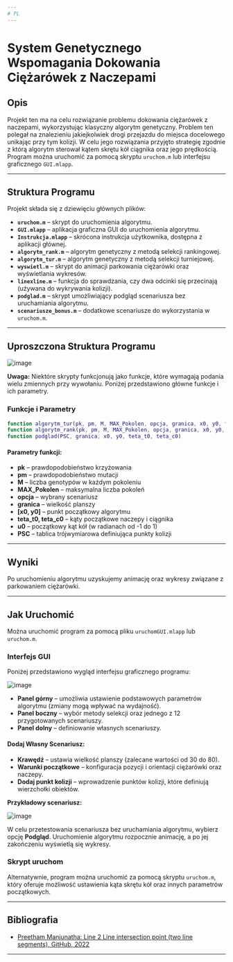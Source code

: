 ```yaml
---
# PL
---
```


# System Genetycznego Wspomagania Dokowania Ciężarówek z Naczepami

<div align="left">    

## Opis
Projekt ten ma na celu rozwiązanie problemu dokowania ciężarówek z naczepami, wykorzystując klasyczny algorytm genetyczny. Problem ten polegał na znalezieniu jakiejkolwiek drogi przejazdu do miejsca docelowego unikając przy tym kolizji. W celu jego rozwiązania przyjęto strategię zgodnie z którą algorytm sterował kątem skrętu kół ciągnika oraz jego prędkością. Program można uruchomić za pomocą skryptu `uruchom.m` lub interfejsu graficznego `GUI.mlapp`. 

---

## Struktura Programu

Projekt składa się z dziewięciu głównych plików:

- **`uruchom.m`** – skrypt do uruchomienia algorytmu.
- **`GUI.mlapp`** – aplikacja graficzna GUI do uruchomienia algorytmu.
- **`Instrukcja.mlapp`** – skrócona instrukcja użytkownika, dostępna z aplikacji głównej.
- **`algorytm_rank.m`** – algorytm genetyczny z metodą selekcji rankingowej.
- **`algorytm_tur.m`** – algorytm genetyczny z metodą selekcji turniejowej.
- **`wyswietl.m`** – skrypt do animacji parkowania ciężarówki oraz wyświetlania wykresów.
- **`linexline.m`** – funkcja do sprawdzania, czy dwa odcinki się przecinają (używana do wykrywania kolizji).
- **`podglad.m`** – skrypt umożliwiający podgląd scenariusza bez uruchamiania algorytmu.
- **`scenariusze_bonus.m`** – dodatkowe scenariusze do wykorzystania w `uruchom.m`.

---

## Uproszczona Struktura Programu
![image](https://github.com/user-attachments/assets/05820a48-5f1f-4e2f-bd02-1056cce963d4)

**Uwaga:** Niektóre skrypty funkcjonują jako funkcje, które wymagają podania wielu zmiennych przy wywołaniu. Poniżej przedstawiono główne funkcje i ich parametry.

### Funkcje i Parametry

```matlab
function algorytm_tur(pk, pm, M, MAX_Pokolen, opcja, granica, x0, y0, teta_t0, teta_c0, u0, PSC)
function algorytm_rank(pk, pm, M, MAX_Pokolen, opcja, granica, x0, y0, teta_t0, teta_c0, u0, PSC)
function podglad(PSC, granica, x0, y0, teta_t0, teta_c0)
```

#### Parametry funkcji:
- **pk** – prawdopodobieństwo krzyżowania
- **pm** – prawdopodobieństwo mutacji
- **M** – liczba genotypów w każdym pokoleniu
- **MAX_Pokolen** – maksymalna liczba pokoleń
- **opcja** – wybrany scenariusz
- **granica** – wielkość planszy
- **[x0, y0]** – punkt początkowy algorytmu
- **teta_t0, teta_c0** – kąty początkowe naczepy i ciągnika
- **u0** – początkowy kąt kół (w radianach od -1 do 1)
- **PSC** – tablica trójwymiarowa definiująca punkty kolizji

---

## Wyniki

Po uruchomieniu algorytmu uzyskujemy animację oraz wykresy związane z parkowaniem ciężarówki.

---

## Jak Uruchomić

Można uruchomić program za pomocą pliku `uruchomGUI.mlapp` lub `uruchom.m`.

### **Interfejs GUI**

Poniżej przedstawiono wygląd interfejsu graficznego programu:

![image](https://github.com/user-attachments/assets/bd5ec12c-5171-4e89-805b-fd50c188d3e5)

- **Panel górny** – umożliwia ustawienie podstawowych parametrów algorytmu (zmiany mogą wpływać na wydajność).
- **Panel boczny** – wybór metody selekcji oraz jednego z 12 przygotowanych scenariuszy.
- **Panel dolny** – definiowanie własnych scenariuszy.

#### Dodaj Własny Scenariusz:
- **Krawędź** – ustawia wielkość planszy (zalecane wartości od 30 do 80).
- **Warunki początkowe** – konfiguracja pozycji i orientacji ciężarówki oraz naczepy.
- **Dodaj punkt kolizji** – wprowadzenie punktów kolizji, które definiują wierzchołki obiektów.

**Przykładowy scenariusz:**

![image](https://github.com/user-attachments/assets/9ab092fc-8845-463b-9493-3deb3718c557)

W celu przetestowania scenariusza bez uruchamiania algorytmu, wybierz opcję **Podgląd**. Uruchomienie algorytmu rozpocznie animację, a po jej zakończeniu wyświetlą się wykresy.

### **Skrypt uruchom**

Alternatywnie, program można uruchomić za pomocą skryptu `uruchom.m`, który oferuje możliwość ustawienia kąta skrętu kół oraz innych parametrów początkowych.

---

## Bibliografia
- [Preetham Manjunatha: Line 2 Line intersection point (two line segments), GitHub, 2022](https://github.com/preethamam/Line2LineIntersectionPoint/releases/tag/1.1.0)

---


